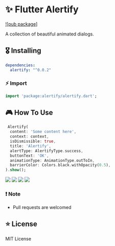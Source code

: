 # ✨ Flutter Alertify

[![pub package]](https://pub.dartlang.org/packages/alertify)

A collection of beautiful animated dialogs.

## 🎖 Installing

```yaml
dependencies:
  alertify: "^0.0.2"
```

### ⚡️ Import

```dart
import 'package:alertify/alertify.dart';
```

## 🎮 How To Use

```dart
 Alertify(
  content: 'Some content here',
  context: context,
  isDismissible: true,
  title: 'Alertify',
  alertType: AlertifyType.success,
  buttonText: 'OK',
  animationType: AnimationType.outToIn,
  barrierColor: Colors.black.withOpacity(0.5),
).show();
```


<img src="https://github.com/godlessturtle/flutter-alertify/blob/master/Ekran%20Resmi%202019-10-03%2011.16.10.png">
<img src="https://github.com/godlessturtle/flutter-alertify/blob/master/Ekran%20Resmi%202019-10-03%2011.16.21.png">
<img src="https://github.com/godlessturtle/flutter-alertify/blob/master/Ekran%20Resmi%202019-10-03%2011.16.31.png">
<img src="https://github.com/godlessturtle/flutter-alertify/blob/master/Ekran%20Resmi%202019-10-03%2011.16.40.png">

### ❗️ Note

- Pull requests are welcomed

## ⭐️ License

MIT License
